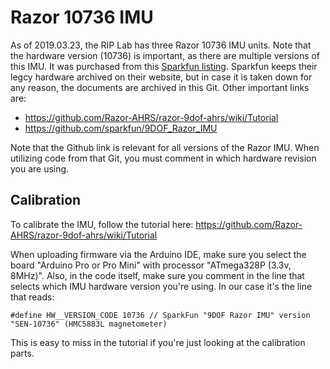 # Razor 10736 IMU

As of 2019.03.23, the RIP Lab has three Razor 10736 IMU units.  Note that the hardware version (10736) is important, as there are multiple versions of this IMU.  It was purchased from this [Sparkfun listing](https://www.sparkfun.com/products/retired/10736).  Sparkfun keeps their legcy hardware archived on their website, but in case it is taken down for any reason, the documents are archived in this Git.  Other important links are: 

 - https://github.com/Razor-AHRS/razor-9dof-ahrs/wiki/Tutorial
 - https://github.com/sparkfun/9DOF_Razor_IMU
 
Note that the Github link is relevant for all versions of the Razor IMU.  When utilizing code from that Git, you must comment in which hardware revision you are using.  
 
## Calibration
 
To calibrate the IMU, follow the tutorial here: https://github.com/Razor-AHRS/razor-9dof-ahrs/wiki/Tutorial
 
When uploading firmware via the Arduino IDE, make sure you select the board "Arduino Pro or Pro Mini" with processor "ATmega328P (3.3v, 8MHz)".  Also, in the code itself, make sure you comment in the line that selects which IMU hardware version you're using.  In our case it's the line that reads:

```
#define HW__VERSION_CODE 10736 // SparkFun "9DOF Razor IMU" version "SEN-10736" (HMC5883L magnetometer)
```

This is easy to miss in the tutorial if you're just looking at the calibration parts.

